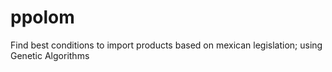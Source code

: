 # ppolom
Find best conditions to import products based on mexican legislation; using Genetic Algorithms
